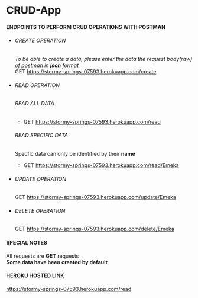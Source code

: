 # CRUD-App
#### ENDPOINTS TO PERFORM CRUD OPERATIONS WITH POSTMAN 
+ ###### CREATE OPERATION 
  *To be able to create a data, please enter the data the request body(raw) of postman in **json** format*  
  GET https://stormy-springs-07593.herokuapp.com/create  

+ ###### READ OPERATION
  ###### READ ALL DATA
  - GET https://stormy-springs-07593.herokuapp.com/read  
  
  ###### READ SPECIFIC DATA  
  Specfic data can only be identified by their **name** 
  - GET https://stormy-springs-07593.herokuapp.com/read/Emeka
  
+ ###### UPDATE OPERATION
  GET https://stormy-springs-07593.herokuapp.com/update/Emeka
  
+ ###### DELETE OPERATION
  GET https://stormy-springs-07593.herokuapp.com/delete/Emeka
  
 #### SPECIAL NOTES
 All requests are **GET** requests  
 **Some data have been created by default**   
 
 
 #### HEROKU HOSTED LINK
 https://stormy-springs-07593.herokuapp.com/read
